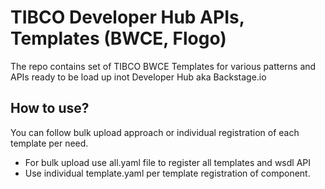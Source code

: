 # TIBCO Developer Hub APIs, Templates (BWCE, Flogo)

The repo contains set of TIBCO BWCE Templates for various patterns and APIs ready to be load up inot Developer Hub aka Backstage.io

## How to use?
You can follow bulk upload approach or individual registration of each template per need.
- For bulk upload use all.yaml file to register all templates and wsdl API
- Use individual template.yaml per template registration of component.

